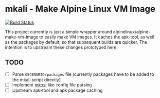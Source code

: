 # mkali - Make Alpine Linux VM Image
[![Build Status](https://travis-ci.org/johnp/mkali.svg?branch=master)](https://travis-ci.org/johnp/mkali)

This project currently is just a simple wrapper around alpinelinux/alpine-make-vm-image to easily make VM images. It caches the apk-tool, as well as the packages by default, so that subsequent builds are quicker. The intention is to upstream these changes prototyped here.

## TODO

- [ ] Parse `$SCENARIO/packages` file (currently packages have to be added to the mkali script directly)
- [ ] Implement [mkosi](https://github.com/systemd/mkosi) like config file parsing
- [ ] Upstream apk-tool and apk package caching
